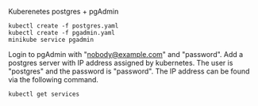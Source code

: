 Kuberenetes postgres + pgAdmin

```console
kubectl create -f postgres.yaml
kubectl create -f pgadmin.yaml
minikube service pgadmin
```

Login to pgAdmin with "nobody@example.com" and "password". Add a postgres server
with IP address assigned by kubernetes. The user is "postgres" and the password
is "password". The IP address can be found via the following command.

```console
kubectl get services
```
